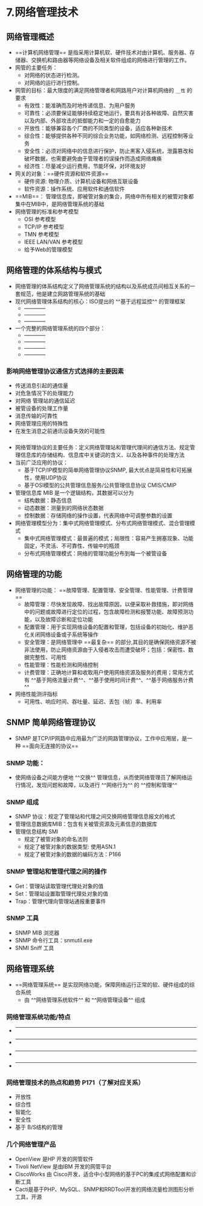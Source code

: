 # 7.网络管理技术

## 网络管理概述
* ==计算机网络管理== 是指采用计算机软、硬件技术对由计算机、服务器、存储器、交换机和路由器等网络设备及相关软件组成的网络进行管理的工作。
* 网管的主要任务：
    * 对网络的状态进行检测。
    * 对网络的运行进行控制。
* 网管的目标：最大限度的满足网络管理者和网路用户对计算机网络的 `__性` 的要求
    * 有效性：能准确而及时地传递信息、为用户服务
    * 可靠性：必须要保证能够持续稳定地运行，要具有对各种故障、自然灾害以及内部、外部攻击的抵御能力和一定的自愈能力
    * 开放性：能够兼容各个厂商的不同类型的设备，适应各种新技术
    * 综合性：能够提供各种不同的综合业务功能，如网络检测、远程控制等业务
    * 安全性：必须对网络中的信息进行保护，防止黑客入侵系统，泄露篡改和破坏数据，也需要避免由于管理者的误操作而造成网络瘫痪
    * 经济性：尽量减少运行费用，节能环保，对环境友好
* 网关的对象：==硬件资源和软件资源==
    * 硬件资源: 物理介质、计算机设备和网络互联设备
    * 软件资源：操作系统、应用软件和通信软件
* ==MIB==： 管理信息库，即被管对象的集合，网络中所有相关的被管对象都集中在MIB中，是网络管理系统的基础
* 网络管理的标准和参考模型
    * OSI 参考模型
    * TCP/IP 参考模型
    * TMN 参考模型
    * IEEE LAN/VAN 参考模型
    * 给予Web的管理模型
## 网络管理的体系结构与模式
* 网络管理的体系结构定义了网络管理系统的结构以及系统成员间相互关系的一套规范，他是建立网路管理系统的基础
* 现代网络管理体系结构的核心：ISO提出的 ^^基于远程监控^^ 的管理框架
    * ————
    * ————
    * ————
* 一个完整的网络管理系统的四个部分：
    * ————
    * ————
    * ————
    * ————
### 影响网络管理协议通信方式选择的主要因素
* 传送消息引起的通信量
* 对危急情况下的处理能力
* 对网络 管理站的通信延迟
* 被管设备的处理工作量
* 消息传输的可靠性
* 网络管理应用的特殊性
* 在发生消息之前通讯设备失效的可能性

### 
* 网络管理协议的主要任务：定义网络管理站和管理代理间的通信方法、规定管理信息库的存储结构、信息库中关键词的含义、以及各种事件的处理方法
* 当前广泛应用的协议：
    * 基于TCP/IP模型的简单网络管理协议SNMP, 最大优点是简易性和可拓展性，使用UDP协议
    * 基于OSI模型的公共管理信息服务/公共管理信息协议 CMIS/CMIP
* 管理信息库 MIB 是一个逻辑结构，其数据可以分为
    * 结构数据：静态信息
    * 动态数据：测量到的网络状态数据
    * 控制数据：存储网络的操作设置，代表网络中可调整参数的设置
* 网络管理模型分为：集中式网络管理模式、分布式网络管理模式、混合管理模式
    * 集中式网络管理模式：最普遍的模式；局限性：容易产生拥塞现象、功能固定，不灵活、不可靠性、传输中的瓶颈
    * 分布式网络管理模式：网络的管理功能分布到每一个被管设备
## 网络管理的功能
* 网络管理的功能： ==故障管理、配置管理、安全管理、性能管理、计费管理==
    * 故障管理：尽快发现故障、找出故障原因，以便采取补救措施，即对网络中的问题或故障进行定位的过程，包含故障检测和报警功能、故障预测功能，以及故障诊断和定位功能
    * 配置管理：用于实现网络设备的配置和管理，包括设备的初始化、维护恶化关闭网络设备或子系统等操作
    * 安全管理：是网络管理中 ==最复杂== 的部分,其目的是确保网络资源不被非法使用，防止网络资源由于入侵者攻击而遭受破坏；包括：保密性、数据完整性、可用性
    * 性能管理：性能检测和网络控制
    * 计费管理：正确地计算和收取用户使用网络资源及服务的费用；常用方式有 ^^基于网络流量计费^^、^^基于使用时间计费^^、^^基于网络服务计费^^
* 网络性能测评指标
    * 可用性、响应时间、吞吐量、延迟、丢包（帧）率、利用率
## SNMP 简单网络管理协议
* SNMP 是TCP/IP网路中应用最为广泛的网路管理协议，工作中应用层，是一种 ==面向无连接的协议==
### SNMP 功能：
* 使网络设备之间能方便地 ^^交换^^ 管理信息，从而使网络管理员了解网络运行情况，发现问题和故障，以及进行 ^^网络行为^^ 的 ^^控制和管理^^
### SNMP 组成
* SNMP 协议：规定了管理站和代理之间交换网络管理信息报文的格式
* 管理信息数据库MIB：包含有关被管资源及元素信息的数据库
* 管理信息结构 SMI
    * 规定了被管对象的命名法则
    * 规定了被管对象的数据类型: 使用ASN.1
    * 规定了被管对象的数据的编码方法：P166
### SNMP 管理站和管理代理之间的操作
* Get：管理站读取管理代理处对象的值
* Set：管理站设置取管理代理处对象的值
* Trap：管理代理向管理站通报重要事件
### SNMP 工具
* SNMP MIB 浏览器
* SNMP 命令行工具：snmutil.exe
* SNMI Sniff 工具

## 网络管理系统
* ==网络管理系统== 是实现网络功能，保障网络运行正常的软、硬件组成的综合系统
    * 由 ^^网络管理系统软件^^ 和 ^^网络管理设备^^ 组成
### 网络管理系统功能/特点
* ----
* ----
* ----
* ----
### 网络管理技术的热点和趋势 P171（了解对应关系）
* 开放性
* 综合性
* 智能化
* 安全性
* 基于 B/S结构的管理
### 几个网络管理产品
* OpenView 是HP 开发的网管软件
* Tivoli NetView 是由IBM 开发的网管平台
* CiscoWorks 由 Cisco开发，适合中小型网络的基于PC的集成式网络配置和诊断工具
* Cacti是基于PHP、MySQL、SNMP和RRDTool开发的网络流量检测图形分析工具，开源
